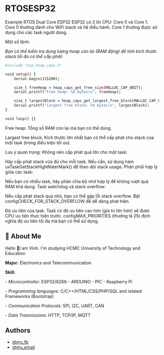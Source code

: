 # RTOSESP32
Example RTOS Dual Core ESP32
ESP32 có 2 lõi CPU: Core 0 và Core 1.
Core 0 thường dành cho WiFi stack và hệ điều hành.
Core 1 thường được sử dụng cho các task người dùng.

Một số lệnh:

*Bạn có thể kiểm tra dung lượng heap còn lại (RAM động) để tính kích thước stack tối đa có thể cấp phát:*
```bash
#include "esp_heap_caps.h"

void setup() {
    Serial.begin(115200);

    size_t freeHeap = heap_caps_get_free_size(MALLOC_CAP_8BIT);
    Serial.printf("Free heap: %d bytes\n", freeHeap);

    size_t largestBlock = heap_caps_get_largest_free_block(MALLOC_CAP_8BIT);
    Serial.printf("Largest free block: %d bytes\n", largestBlock);
}

void loop() {}
```

Free heap: Tổng số RAM còn lại mà bạn có thể dùng.

Largest free block: Kích thước lớn nhất bạn có thể cấp phát cho stack của một task (trong điều kiện tối ưu).

*Lưu ý quan trọng:*
Không nên cấp phát quá lớn cho một task:

Hãy cấp phát stack vừa đủ cho mỗi task. Nếu cần, sử dụng hàm uxTaskGetStackHighWaterMark() để theo dõi stack usage.
Phân phối hợp lý giữa các task:

Nếu bạn có nhiều task, hãy phân chia bộ nhớ hợp lý để không vượt quá RAM khả dụng.
Task watchdog và stack overflow:

Nếu cấp phát stack quá nhỏ, bạn có thể gặp lỗi stack overflow. Bật configCHECK_FOR_STACK_OVERFLOW để dễ dàng phát hiện.

Độ ưu tiên của task.
Task có độ ưu tiên cao hơn (giá trị lớn hơn) sẽ được CPU ưu tiên thực hiện trước.
configMAX_PRIORITIES (thường là 25) định nghĩa độ ưu tiên tối đa mà bạn có thể sử dụng.


## 🚀 About Me
Hello 👋I am Vinh. I'm studying HCMC University of Technology and Education

**Major:** Electronics and Telecommunication

**Skill:** 

*- Microcontroller:* ESP32/8266 - ARDUINO - PIC - Raspberry Pi

*- Programming languages:* C/C++/HTML/CSS/PHP/SQL and
related Frameworks (Bootstrap)

*- Communication Protocols:* SPI, I2C, UART, CAN

*- Data Trasmissions:* HTTP, TCP/IP, MQTT
## Authors

- [@my_fb](https://www.facebook.com/vcao.vn)
- [@my_email](contact@vinhcaodatabase.com)





